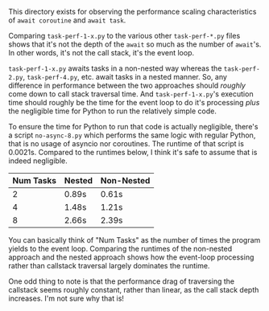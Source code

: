 This directory exists for observing the performance scaling characteristics of `await coroutine` and `await task`.

Comparing `task-perf-1-x.py` to the various other `task-perf-*.py` files shows that it's not the depth of the `await` 
so much as the number of `await`'s. In other words, it's not the call stack, it's the event loop.

`task-perf-1-x.py` awaits tasks in a non-nested way whereas the `task-perf-2.py`, `task-perf-4.py`, etc. await tasks in a nested manner. So, any difference in performance between the two approaches should *roughly* come down to call stack traversal time. And `task-perf-1-x.py`'s execution time should roughly be the time for the event loop to do it's processing *plus* the negligible time for Python to run the relatively simple code. 

To ensure the time for Python to run that code is actually negligible, there's a script `no-async-8.py` which performs the same logic with regular Python, that is no usage of asyncio nor coroutines. The runtime of that script is 0.0021s. Compared to the runtimes below, I think it's safe to assume that is indeed negligible. 

| Num Tasks | Nested | Non-Nested |
|-----------|--------|------------|
| 2         | 0.89s  | 0.61s      |
| 4         | 1.48s  | 1.21s      |
| 8         | 2.66s  | 2.39s      |

You can basically think of "Num Tasks" as the number of times the program yields to the event loop. Comparing the runtimes of the non-nested approach and the nested approach shows how the event-loop processing rather than callstack traversal largely dominates the runtime. 

One odd thing to note is that the performance drag of traversing the callstack seems roughly constant, rather than linear, as the call stack depth increases. I'm not sure why that is! 